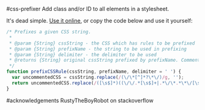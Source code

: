 #css-prefixer
Add class and/or ID to all elements in a stylesheet. 

It's dead simple. [Use it online](http://projects.tabeth.com/css-prefixer), or copy the code below and use it yourself:
```javascript
/* Prefixes a given CSS string.
 *
 * @param {String} cssString - the CSS which has rules to be prefixed
 * @param {String} prefixName - the string to be used in prefixing
 * @param {String} delimiter - the delimiter to be used
 * @returns {String} original cssString prefixed by prefixName. Comments are removed.
 */
function prefixCSSRule(cssString, prefixName, delimiter = ' ') {
  var uncommentedCSS = cssString.replace(/(\/\*[^]*?\*\/)/g, '');
  return uncommentedCSS.replace(/([\s$]*)((\/\/.*[\s$]+|.*\/\*.*\*\/[\s$]*|@media.*\{[\s$]*|)*)([\.#]?-?[_a-zA-Z]+[_a-zA-Z0-9-]*)/g, '$1$2' + prefixName + delimiter + '$4');
}
 ```

#acknowledgements 
RustyTheBoyRobot on stackoverflow
